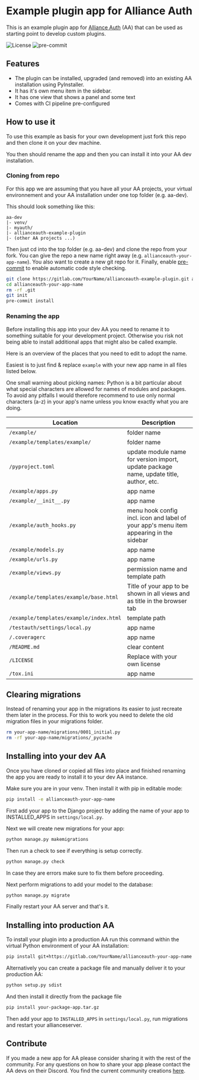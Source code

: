 # Example plugin app for Alliance Auth

This is an example plugin app for [Alliance Auth](https://gitlab.com/allianceauth/allianceauth) (AA) that can be used as starting point to develop custom plugins.

![License](https://img.shields.io/badge/license-MIT-green)
![pre-commit](https://img.shields.io/badge/pre--commit-enabled-brightgreen?logo=pre-commit&logoColor=white)

## Features

- The plugin can be installed, upgraded (and removed) into an existing AA installation using PyInstaller.
- It has it's own menu item in the sidebar.
- It has one view that shows a panel and some text
- Comes with CI pipeline pre-configured

## How to use it

To use this example as basis for your own development just fork this repo and then clone it on your dev machine.

You then should rename the app and then you can install it into your AA dev installation.

### Cloning from repo

For this app we are assuming that you have all your AA projects, your virtual environnement and your AA installation under one top folder (e.g. aa-dev).

This should look something like this:

```plain
aa-dev
|- venv/
|- myauth/
|- allianceauth-example-plugin
|- (other AA projects ...)

```

Then just cd into the top folder (e.g. aa-dev) and clone the repo from your fork. You can give the repo a new name right away (e.g. `allianceauth-your-app-name`).
You also want to create a new git repo for it. Finally, enable [pre-commit](https://pre-commit.com) to enable automatic code style checking.

```bash
git clone https://gitlab.com/YourName/allianceauth-example-plugin.git allianceauth-your-app-name
cd allianceauth-your-app-name
rm -rf .git
git init
pre-commit install
```

### Renaming the app

Before installing this app into your dev AA you need to rename it to something suitable for your development project. Otherwise you risk not being able to install additional apps that might also be called example.

Here is an overview of the places that you need to edit to adopt the name.

Easiest is to just find & replace `example` with your new app name in all files listed below.

One small warning about picking names: Python is a bit particular about what special characters are allowed for names of modules and packages. To avoid any pitfalls I would therefore recommend to use only normal characters (a-z) in your app's name unless you know exactly what you are doing.

Location | Description
-- | --
`/example/` | folder name
`/example/templates/example/` | folder name
`/pyproject.toml` | update module name for version import, update package name, update title, author, etc.
`/example/apps.py` | app name
`/example/__init__.py` | app name
`/example/auth_hooks.py` | menu hook config incl. icon and label of your app's menu item appearing in the sidebar
`/example/models.py` | app name
`/example/urls.py` | app name
`/example/views.py` | permission name and template path
`/example/templates/example/base.html` | Title of your app to be shown in all views and as title in the browser tab
`/example/templates/example/index.html` | template path
`/testauth/settings/local.py` | app name
`/.coveragerc` | app name
`/README.md` | clear content
`/LICENSE` | Replace with your own license
`/tox.ini` | app name

## Clearing migrations

Instead of renaming your app in the migrations its easier to just recreate them later in the process. For this to work you need to delete the old migration files in your migrations folder.

```bash
rm your-app-name/migrations/0001_initial.py
rm -rf your-app-name/migrations/_pycache
```

## Installing into your dev AA

Once you have cloned or copied all files into place and finished renaming the app you are ready to install it to your dev AA instance.

Make sure you are in your venv. Then install it with pip in editable mode:

```bash
pip install -e allianceauth-your-app-name
```

First add your app to the Django project by adding the name of your app to INSTALLED_APPS in `settings/local.py`.

Next we will create new migrations for your app:

```bash
python manage.py makemigrations
```

Then run a check to see if everything is setup correctly.

```bash
python manage.py check
```

In case they are errors make sure to fix them before proceeding.

Next perform migrations to add your model to the database:

```bash
python manage.py migrate
```

Finally restart your AA server and that's it.

## Installing into production AA

To install your plugin into a production AA run this command within the virtual Python environment of your AA installation:

```bash
pip install git+https://gitlab.com/YourName/allianceauth-your-app-name
```

Alternatively you can create a package file and manually deliver it to your production AA:

```bash
python setup.py sdist
```

And then install it directly from the package file

```bash
pip install your-package-app.tar.gz
```

Then add your app to `INSTALLED_APPS` in `settings/local.py`, run migrations and restart your allianceserver.

## Contribute

If you made a new app for AA please consider sharing it with the rest of the community. For any questions on how to share your app please contact the AA devs on their Discord. You find the current community creations [here](https://gitlab.com/allianceauth/community-creations).
